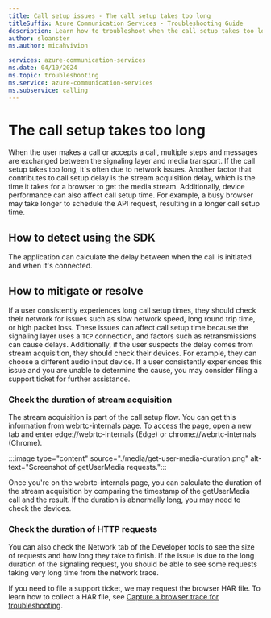 ```yaml
---
title: Call setup issues - The call setup takes too long
titleSuffix: Azure Communication Services - Troubleshooting Guide
description: Learn how to troubleshoot when the call setup takes too long.
author: sloanster
ms.author: micahvivion

services: azure-communication-services
ms.date: 04/10/2024
ms.topic: troubleshooting
ms.service: azure-communication-services
ms.subservice: calling
---
```


# The call setup takes too long
When the user makes a call or accepts a call, multiple steps and messages are exchanged between the signaling layer and media transport.
If the call setup takes too long, it's often due to network issues.
Another factor that contributes to call setup delay is the stream acquisition delay, which is the time it takes for a browser to get the media stream.
Additionally, device performance can also affect call setup time. For example, a busy browser may take longer to schedule the API request, resulting in a longer call setup time.

## How to detect using the SDK
The application can calculate the delay between when the call is initiated and when it's connected.

## How to mitigate or resolve
If a user consistently experiences long call setup times, they should check their network for issues such as slow network speed, long round trip time, or high packet loss.
These issues can affect call setup time because the signaling layer uses a `TCP` connection, and factors such as retransmissions can cause delays.
Additionally, if the user suspects the delay comes from stream acquisition, they should check their devices. For example, they can choose a different audio input device.
If a user consistently experiences this issue and you are unable to determine the cause, you may consider filing a support ticket for further assistance.

### Check the duration of stream acquisition
The stream acquisition is part of the call setup flow. You can get this information from webrtc-internals page.
To access the page, open a new tab and enter edge://webrtc-internals (Edge) or chrome://webrtc-internals (Chrome).

:::image type="content" source="./media/get-user-media-duration.png" alt-text="Screenshot of getUserMedia requests.":::

Once you're on the webrtc-internals page, you can calculate the duration of the stream acquisition by comparing the timestamp of the getUserMedia call and the result. If the duration is abnormally long, you may need to check the devices.

### Check the duration of HTTP requests
You can also check the Network tab of the Developer tools to see the size of requests and how long they take to finish.
If the issue is due to the long duration of the signaling request, you should be able to see some requests taking very long time from the network trace.

If you need to file a support ticket, we may request the browser HAR file.
To learn how to collect a HAR file, see [Capture a browser trace for troubleshooting](../../../../../azure-portal/capture-browser-trace.md).
